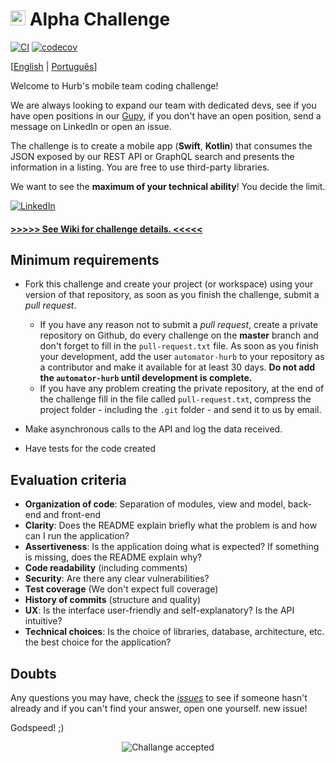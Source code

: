 # <img src="https://avatars1.githubusercontent.com/u/7063040?v=4&s=200.jpg" alt="HU" width="24" /> Alpha Challenge
[![CI](https://github.com/aka-godinez-2/challenge-alpha/actions/workflows/main.yml/badge.svg)](https://github.com/aka-godinez-2/challenge-alpha/actions/workflows/main.yml)
[![codecov](https://codecov.io/gh/aka-godinez/challenge-alpha/branch/master/graph/badge.svg?token=5NH7HP6LHO)](https://codecov.io/gh/aka-godinez/challenge-alpha)


[[English](README.md) | [Português](README.pt.md)]

Welcome to Hurb's mobile team coding challenge!

We are always looking to expand our team with dedicated devs, see if you have open positions in our [Gupy](https://hurb.gupy.io/), if you don't have an open position, send a message on LinkedIn or open an issue.

The challenge is to create a mobile app (**Swift**, **Kotlin**) that consumes the JSON exposed by our REST API or GraphQL search and presents the information in a listing. You are free to use third-party libraries.

We want to see the **maximum of your technical ability**! You decide the limit.

[<img alt="LinkedIn" src="https://img.shields.io/badge/LinkedIn-0077B5?style=for-the-badge&logo=linkedin&logoColor=white"/>](https://www.linkedin.com/company/hurb/)

#### [>>>>> See Wiki for challenge details. <<<<<](https://github.com/hurbcom/challenge-alpha/wiki)

## Minimum requirements

-   Fork this challenge and create your project (or workspace) using your version of that repository, as soon as you finish the challenge, submit a _pull request_.
    -   If you have any reason not to submit a _pull request_, create a private repository on Github, do every challenge on the **master** branch and don't forget to fill in the `pull-request.txt` file. As soon as you finish your development, add the user `automator-hurb` to your repository as a contributor and make it available for at least 30 days. **Do not add the `automator-hurb` until development is complete.**
    -   If you have any problem creating the private repository, at the end of the challenge fill in the file called `pull-request.txt`, compress the project folder - including the `.git` folder - and send it to us by email.
-   Make asynchronous calls to the API and log the data received.

-   Have tests for the code created

## Evaluation criteria

-   **Organization of code**: Separation of modules, view and model, back-end and front-end
-   **Clarity**: Does the README explain briefly what the problem is and how can I run the application?
-   **Assertiveness**: Is the application doing what is expected? If something is missing, does the README explain why?
-   **Code readability** (including comments)
-   **Security**: Are there any clear vulnerabilities?
-   **Test coverage** (We don't expect full coverage)
-   **History of commits** (structure and quality)
-   **UX**: Is the interface user-friendly and self-explanatory? Is the API intuitive?
-   **Technical choices**: Is the choice of libraries, database, architecture, etc. the best choice for the application?


## Doubts

Any questions you may have, check the [_issues_](https://github.com/HurbCom/challenge-alpha/issues) to see if someone hasn't already and if you can't find your answer, open one yourself. new issue!

Godspeed! ;)

<p align="center">
  <img src="ca.jpg" alt="Challange accepted" />
</p>
